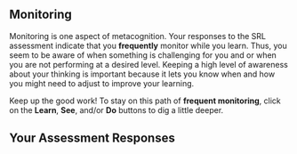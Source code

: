 ## Monitoring

Monitoring is one aspect of metacognition. Your responses to the SRL assessment indicate that you **frequently** monitor while you learn. Thus, you seem to be aware of when something is challenging for you and or when you are not performing at a desired level. Keeping a high level of awareness about your thinking is important because it lets you know when and how you might need to adjust to improve your learning.

Keep up the good work! To stay on this path of **frequent monitoring**, click on the **Learn**, **See**, and/or **Do** buttons to dig a little deeper.

## Your Assessment Responses
